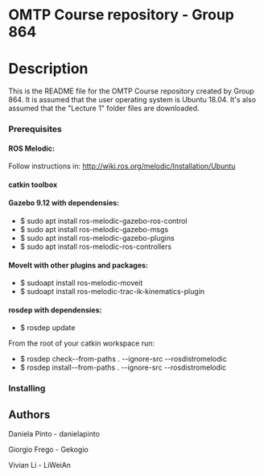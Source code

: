 # OMTP Course repository - Group 864

# Description
This is the README file for the OMTP Course repository created by Group 864.
It is assumed that the user operating system is Ubuntu 18.04.
It's also assumed that the "Lecture 1" folder files are downloaded.

### Prerequisites
#### ROS Melodic: 
Follow instructions in: http://wiki.ros.org/melodic/Installation/Ubuntu

#### catkin toolbox

#### Gazebo 9.12 with dependensies: 
* $ sudo apt install ros-melodic-gazebo-ros-control
* $ sudo apt install ros-melodic-gazebo-msgs
* $ sudo apt install ros-melodic-gazebo-plugins
* $ sudo apt install ros-melodic-ros-controllers

#### MoveIt with other plugins and packages: 
* $ sudoapt install ros-melodic-moveit
* $ sudoapt install ros-melodic-trac-ik-kinematics-plugin

#### rosdep with dependensies:
* $ rosdep update

From the root of your catkin workspace run: 
* $ rosdep check--from-paths . --ignore-src --rosdistromelodic
* $ rosdep install--from-paths . --ignore-src --rosdistromelodic


### Installing




## Authors
Daniela Pinto - danielapinto

Giorgio Frego - Gekogio

Vivian Li - LiWeiAn
